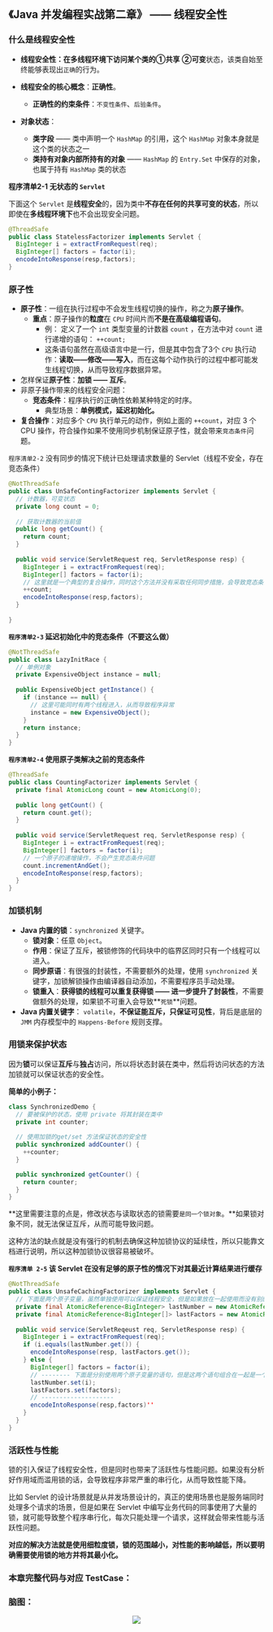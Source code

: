 ## 《Java 并发编程实战第二章》 —— 线程安全性

### 什么是线程安全性

- **线程安全性：**在多线程环境下访问某个类的**①共享** **②可变**状态，该类自始至终能够表现出`正确`的行为。

- **线程安全的核心概念**：**正确性**。

  - **正确性的约束条件**：`不变性条件`、`后验条件`。

- **对象状态**：

  - **类字段** —— 类中声明一个 `HashMap` 的引用，这个 `HashMap` 对象本身就是这个类的状态之一
  - **类持有对象内部所持有的对象** —— `HashMap` 的 `Entry.Set` 中保存的对象，也属于持有 `HashMap` 类的状态

  

**程序清单2-1 无状态的 `Servlet`**

下面这个 `Servlet` 是**线程安全**的，因为类中**不存在任何的共享可变的状态**，所以即使在**多线程环境下**也不会出现安全问题。

```java
@ThreadSafe
public class StatelessFactorizer implements Servlet {
  BigInteger i = extractFromRequest(req);
  BigInteger[] factors = factor(i);
  encodeIntoResponse(resp,factors);
}
```

### 原子性

- **原子性**：一组在执行过程中不会发生线程切换的操作，称之为**原子操作**。
  - **重点**：原子操作的**粒度**在 `CPU` 时间片而**不是在高级编程语句**。
    - 例： 定义了一个 `int` 类型变量的计数器 `count` ，在方法中对 `count` 进行递增的语句： `++count;` 
    - 这条语句虽然在高级语言中是一行，但是其中包含了3个 `CPU` 执行动作：**读取——修改——写入**，而在这每个动作执行的过程中都可能发生线程切换，从而导致程序数据异常。
- 怎样保证**原子性**：**加锁 —— 互斥**。
- 非原子操作带来的线程安全问题：
  - **竞态条件**：程序执行的正确性依赖某种特定的时序。
    - 典型场景：**单例模式，延迟初始化。**
- **复合操作**：对应多个 `CPU` 执行单元的动作，例如上面的 `++count`，对应 3 个 CPU 操作，符合操作如果不使用同步机制保证原子性，就会带来`竞态条件`问题。

`程序清单2-2` 没有同步的情况下统计已处理请求数量的 Servlet（线程不安全，存在竞态条件） 

```java
@NotThreadSafe
public class UnSafeContingFactorizer implements Servlet {
  // 计数器，可变状态
  private long count = 0;
  
  // 获取计数器的当前值
  public long getCount() {
    return count;
  }
  
  public void service(ServletRequest req, ServletResponse resp) {
    BigInteger i = extractFromRequest(req);
    BigInteger[] factors = factor(i);
    // 这里就是一个典型的复合操作，同时这个方法并没有采取任何同步措施，会导致竞态条件发生，程序可能会发生异常
    ++count;
    encodeIntoResponse(resp,factors);
  }
  
}
```



**`程序清单2-3`  延迟初始化中的竞态条件（不要这么做）**

```java
@NotThreadSafe
public class LazyInitRace {
  // 单例对象
  private ExpensiveObject instance = null;
  
  public ExpensiveObject getInstance() {
    if (instance == null) {
      // 这里可能同时有两个线程进入，从而导致程序异常
      instance = new ExpensiveObject();
    }
    return instance;
  }
}
```



**`程序清单2-4`  使用原子类解决之前的竞态条件**

```java
@ThreadSafe
public class CountingFactorizer implements Servlet {
  private final AtomicLong count = new AtomicLong(0);
  
  public long getCount() {
    return count.get();
  }
  
  public void service(ServletRequest req, ServletResponse resp) {
    BigInteger i = extractFromRequest(req);
    BigInteger[] factors = factor(i);
    // 一个原子的递增操作，不会产生竞态条件问题
    count.incrementAndGet();
    encodeIntoResponse(resp,factors);
  }  
}
```



### 加锁机制

- **Java 内置的锁**：`synchronized` 关键字。
  - **锁对象**：任意 `Object`。
  - **作用**：保证了互斥，被锁修饰的代码块中的临界区同时只有一个线程可以进入。
  - **同步原语**：有很强的封装性，不需要额外的处理，使用 `synchronized` 关键字，加锁解锁操作由编译器自动添加，不需要程序员手动处理。
  - **锁重入**：**获得锁的线程可以重复获得锁 —— 进一步提升了封装性**，不需要做额外的处理，如果锁不可重入会导致**`死锁`**问题。
- **Java 内置关键字**： `volatile`，**不保证能互斥，只保证可见性**，背后是底层的 `JMM` 内存模型中的 `Happens-Before` 规则支撑。

### 用锁来保护状态

因为**锁**可以保证**互斥**与**独占**访问，所以将状态封装在类中，然后将访问状态的方法加锁就可以保证状态的安全性。

**简单的小例子：**

```java
class SynchronizedDemo {
  // 要被保护的状态，使用 private 将其封装在类中
  private int counter;
  
  // 使用加锁的get/set 方法保证状态的安全性
  public synchronized addCounter() {
    ++counter;
  } 

  public synchronized getCounter() {
    return counter;
  }
}
```

**这里需要注意的点是，修改状态与读取状态的锁需要`是同一个锁对象`。**如果锁对象不同，就无法保证互斥，从而可能导致问题。

这种方法的缺点就是没有强行的机制去确保这种加锁协议的延续性，所以只能靠文档进行说明，所以这种加锁协议很容易被破坏。



**`程序清单 2-5` 该 Servlet 在没有足够的原子性的情况下对其最近计算结果进行缓存**

```java
@NotThreadSafe
public class UnsafeCachingFactorizer implements Servlet {
  // 下面是两个原子变量，虽然单独使用可以保证线程安全，但是如果放在一起使用而没有别的同步措施则未必安全
  private final AtomicReference<BigInteger> lastNumber = new AtomicReference<BigInteger> ();
  private final AtomicReference<BigInteger[]> lastFactors = new AtomicReference<BigInteger[]> ();
  
  public void service(ServletReqeust req, ServletResponse resp) {
    BigInteger i = extractFromRequest(req);
    if (i.equals(lastNumber.get()) {
      encodeIntoResponse(resp, lastFactors.get());
    } else {
      BigInteger[] factors = factor(i);
      // -------- 下面是分别使用两个原子变量的语句，但是这两个语句组合在一起是一个复合语句，并不是原子的，可能刚执行完第一句，就发生了线程切换，同时数据发生变化，再次切换回来之后继续执行第二句，最后导致了数据的异常
      lastNumber.set(i);
      lastFactors.set(factors);
      // --------------------
      encodeIntoResponse(resp,factors)''
    }
  }
}
```





### 活跃性与性能

锁的引入保证了线程安全性，但是同时也带来了活跃性与性能问题。如果没有分析好作用域而滥用锁的话，会导致程序非常严重的串行化，从而导致性能下降。

比如 Servlet 的设计场景就是从并发场景设计的，真正的使用场景也是服务端同时处理多个请求的场景，但是如果在 Servlet 中编写业务代码的同事使用了大量的锁，就可能导致整个程序串行化，每次只能处理一个请求，这样就会带来性能与活跃性问题。

**对应的解决方法就是使用细粒度锁，锁的范围越小，对性能的影响越低，所以要明确需要使用锁的地方并将其最小化。**



### 本章完整代码与对应 TestCase：





### 脑图：

<p align="center">
  <img src="../../images/chapter2/JCIP-02-安全性.png">
  <br/>
</p>